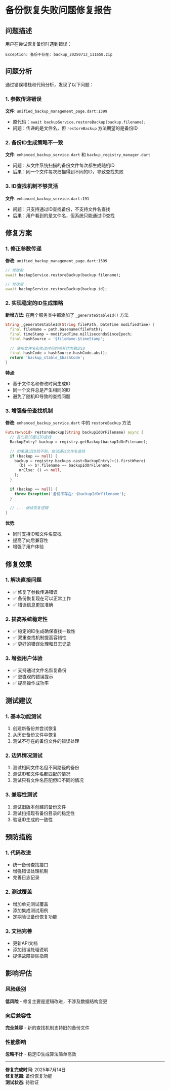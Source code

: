 # 备份恢复失败问题修复报告

## 问题描述

用户在尝试恢复备份时遇到错误：
```
Exception: 备份不存在: backup_20250713_111658.zip
```

## 问题分析

通过错误堆栈和代码分析，发现了以下问题：

### 1. 参数传递错误
**文件**: `unified_backup_management_page.dart:1399`
- 原代码：`await backupService.restoreBackup(backup.filename);`
- 问题：传递的是文件名，但 `restoreBackup` 方法期望的是备份ID

### 2. 备份ID生成策略不一致
**文件**: `enhanced_backup_service.dart` 和 `backup_registry_manager.dart`
- 问题：从文件系统扫描的备份文件每次都生成随机ID
- 后果：同一个文件每次扫描得到不同的ID，导致查找失败

### 3. ID查找机制不够灵活
**文件**: `enhanced_backup_service.dart:191`
- 问题：只支持通过ID查找备份，不支持文件名查找
- 后果：用户看到的是文件名，但系统只能通过ID查找

## 修复方案

### 1. 修正参数传递
**修改**: `unified_backup_management_page.dart:1399`
```dart
// 修改前
await backupService.restoreBackup(backup.filename);

// 修改后  
await backupService.restoreBackup(backup.id);
```

### 2. 实现稳定的ID生成策略
**新增方法**: 在两个服务类中都添加了 `_generateStableId()` 方法
```dart
String _generateStableId(String filePath, DateTime modifiedTime) {
  final fileName = path.basename(filePath);
  final timeStamp = modifiedTime.millisecondsSinceEpoch;
  final hashSource = '$fileName-$timeStamp';
  
  // 使用文件名和修改时间的哈希作为稳定ID
  final hashCode = hashSource.hashCode.abs();
  return 'backup_stable_$hashCode';
}
```

**特点**:
- 基于文件名和修改时间生成ID
- 同一个文件总是产生相同的ID
- 避免了随机ID导致的查找问题

### 3. 增强备份查找机制
**修改**: `enhanced_backup_service.dart` 中的 `restoreBackup` 方法
```dart
Future<void> restoreBackup(String backupIdOrFilename) async {
  // 首先尝试通过ID查找
  BackupEntry? backup = registry.getBackup(backupIdOrFilename);
  
  // 如果通过ID找不到，尝试通过文件名查找
  if (backup == null) {
    backup = registry.backups.cast<BackupEntry?>().firstWhere(
      (b) => b?.filename == backupIdOrFilename,
      orElse: () => null,
    );
  }
  
  if (backup == null) {
    throw Exception('备份不存在: $backupIdOrFilename');
  }
  
  // ... 继续恢复逻辑
}
```

**优势**:
- 同时支持ID和文件名查找
- 提高了向后兼容性
- 增强了用户体验

## 修复效果

### 1. 解决直接问题
- ✅ 修复了参数传递错误
- ✅ 备份恢复现在可以正常工作
- ✅ 错误信息更加准确

### 2. 提高系统稳定性
- ✅ 稳定的ID生成确保查找一致性
- ✅ 双重查找机制提高容错性
- ✅ 更好的错误处理和日志记录

### 3. 增强用户体验
- ✅ 支持通过文件名恢复备份
- ✅ 更直观的错误提示
- ✅ 提高操作成功率

## 测试建议

### 1. 基本功能测试
1. 创建新备份并尝试恢复
2. 从历史备份文件中恢复
3. 测试不存在的备份文件的错误处理

### 2. 边界情况测试
1. 测试相同文件名但不同路径的备份
2. 测试ID和文件名都匹配的情况
3. 测试只有文件名匹配但ID不同的情况

### 3. 兼容性测试
1. 测试旧版本创建的备份文件
2. 测试扫描现有备份目录的稳定性
3. 验证ID生成的一致性

## 预防措施

### 1. 代码改进
- 统一备份查找接口
- 增强错误处理机制
- 完善日志记录

### 2. 测试覆盖
- 增加单元测试覆盖
- 添加集成测试用例
- 定期验证备份恢复功能

### 3. 文档完善
- 更新API文档
- 添加错误处理说明
- 提供故障排除指南

## 影响评估

### 风险级别
**低风险** - 修复主要是逻辑改进，不涉及数据结构变更

### 向后兼容性
**完全兼容** - 新的查找机制支持旧的备份文件

### 性能影响
**忽略不计** - 稳定ID生成算法简单高效

---

**修复完成时间**: 2025年7月14日  
**修复范围**: 备份恢复功能  
**测试状态**: 待验证
